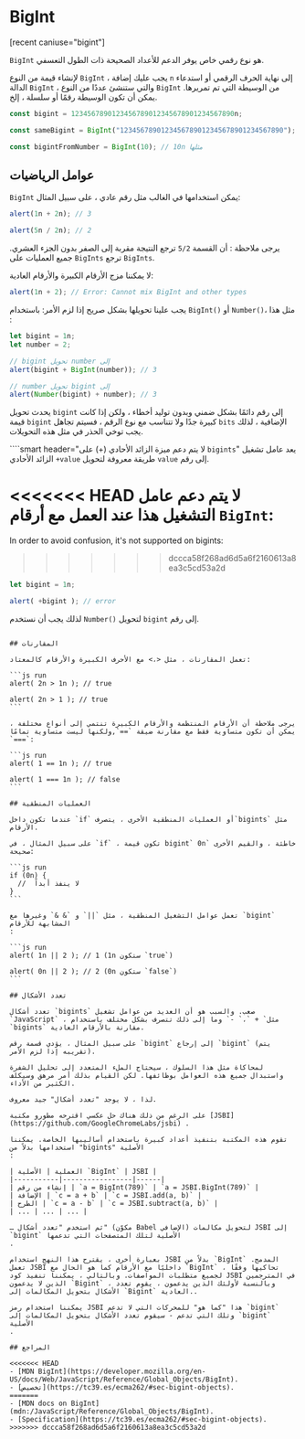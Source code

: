 # BigInt

[recent caniuse="bigint"]

`BigInt` هو نوع رقمي خاص يوفر الدعم للأعداد الصحيحة ذات الطول التعسفي.

لإنشاء قيمة من النوع `BigInt` ، يجب عليك إضافة `n` إلى نهاية الحرف الرقمي أو استدعاء الدالة `BigInt` ، والتي ستنشئ عددًا من النوع `BigInt` من الوسيطة التي تم تمريرها. يمكن أن تكون الوسيطة رقمًا أو سلسلة ، إلخ.

```js
const bigint = 1234567890123456789012345678901234567890n;

const sameBigint = BigInt("1234567890123456789012345678901234567890");

const bigintFromNumber = BigInt(10); // 10n مثلها
```

## عوامل الرياضيات

`BigInt` يمكن استخدامها في الغالب مثل رقم عادي ، على سبيل المثال:

```js run
alert(1n + 2n); // 3

alert(5n / 2n); // 2
```

يرجى ملاحظة : أن القسمة `5/2` ترجع النتيجة مقربة إلى الصفر بدون الجزء العشري. جميع العمليات على `BigInts` ترجع `BigInts`.

لا يمكننا مزج الأرقام الكبيرة والأرقام العادية:

```js run
alert(1n + 2); // Error: Cannot mix BigInt and other types
```

يجب علينا تحويلها بشكل صريح إذا لزم الأمر: باستخدام `BigInt()` أو `Number()`، مثل هذا :

```js run
let bigint = 1n;
let number = 2;

// bigint تحويل number إلى 
alert(bigint + BigInt(number)); // 3

// number تحويل bigint إلى
alert(Number(bigint) + number); // 3
```

يحدث تحويل `bigint` إلى رقم دائمًا بشكل ضمني وبدون توليد أخطاء ، ولكن إذا كانت قيمة `bigint` كبيرة جدًا ولا تتناسب مع نوع الرقم ، فسيتم تجاهل `bits` الإضافية ، لذلك يجب توخي الحذر في مثل هذه التحويلات.

````smart header="لا يتم دعم ميزة الزائد الأحادي (+) على `bigints`"
يعد عامل تشغيل الزائد الأحادي `+value` طريقة معروفة لتحويل `value` إلى رقم.

<<<<<<< HEAD
لا يتم دعم عامل التشغيل هذا عند العمل مع أرقام `BigInt`:
=======
In order to avoid confusion, it's not supported on bigints:
>>>>>>> dccca58f268ad6d5a6f2160613a8ea3c5cd53a2d
```js run
let bigint = 1n;

alert( +bigint ); // error
```
لذلك يجب أن نستخدم `Number()` لتحويل `bigint` إلى رقم.
````

## المقارنات

تعمل المقارنات ، مثل <،> مع الأحرف الكبيرة والأرقام كالمعتاد:

```js run
alert( 2n > 1n ); // true

alert( 2n > 1 ); // true
```

يرجى ملاحظة أن الأرقام المنتظمة والأرقام الكبيرة تنتمي إلى أنواع مختلفة ، يمكن أن تكون متساوية فقط مع مقارنة ضيقة `==`,ولكنها ليست متساوية تمامًا `===`:

```js run
alert( 1 == 1n ); // true

alert( 1 === 1n ); // false
```

## العمليات المنطقية

عندما تكون داخل `if` أو العمليات المنطقية الأخرى ، يتصرف`bigints` مثل الأرقام.

على سبيل المثال ، في `if` ، تكون قيمة bigint` 0n` خاطئة ، والقيم الأخرى صحيحة:

```js run
if (0n) {
  //  لا ينفذ أبداً
}
```

تعمل عوامل التشغيل المنطقية ، مثل `||` و `& &` وغيرها مع `bigint` المشابهة للأرقام
:

```js run
alert( 1n || 2 ); // 1 (1n ستكون `true`)

alert( 0n || 2 ); // 2 (0n ستكون `false`)
```

## تعدد الأشكال

تعدد أشكال `bigints` صعب. والسبب هو أن العديد من عوامل تشغيل `JavaScript` ، مثل` + `،` -` وما إلى ذلك تتصرف بشكل مختلف باستخدام `bigints` مقارنة بالأرقام العادية.

على سبيل المثال ، يؤدي قسمة رقم `bigint` إلى إرجاع `bigint` (يتم تقريبه إذا لزم الأمر).

لمحاكاة مثل هذا السلوك ، سيحتاج الملء المتعدد إلى تحليل الشفرة واستبدال جميع هذه العوامل بوظائفها. لكن القيام بذلك أمر مرهق وسيكلف الكثير من الأداء.

لذا ، لا يوجد "تعدد أشكال" جيد معروف.

على الرغم من ذلك هناك حل عكسي اقترحه مطورو مكتبة [JSBI](https://github.com/GoogleChromeLabs/jsbi) .

تقوم هذه المكتبة بتنفيذ أعداد كبيرة باستخدام أساليبها الخاصة. يمكننا استخدامها بدلاً من "bigints" الأصلية
:

| العملية | الأصلية `BigInt` | JSBI |
|-----------|-----------------|------|
| إنشاء من رقم | `a = BigInt(789)` | `a = JSBI.BigInt(789)` |
| الإضافة | `c = a + b` | `c = JSBI.add(a, b)` |
| الطرح	| `c = a - b` | `c = JSBI.subtract(a, b)` |
| ... | ... | ... |

… ثم استخدم "تعدد أشكال" (مكوّن Babel الإضافي) لتحويل مكالمات JSBI إلى `bigint` الأصلية لتلك المتصفحات التي تدعمها
.

بعبارة أخرى ، يقترح هذا النهج استخدام JSBI بدلاً من `BigInt` المدمج. تعمل JSBI داخليًا مع الأرقام كما هو الحال مع `BigInt` ، تحاكيها وفقًا لجميع متطلبات المواصفات. وبالتالي ، يمكننا تنفيذ كود JSBI في المترجمين الذين لا يدعمون `Bigint` ، وبالنسبة لأولئك الذين يدعمون ، يقوم تعدد الأشكال بتحويل المكالمات إلى `Bigint` العادية..

يمكننا استخدام رمز JSBI هذا "كما هو" للمحركات التي لا تدعم `bigint` وتلك التي تدعم - سيقوم تعدد الأشكال بتحويل المكالمات إلى `bigint` الأصلية
.

## المراجع

<<<<<<< HEAD
- [MDN BigInt](https://developer.mozilla.org/en-US/docs/Web/JavaScript/Reference/Global_Objects/BigInt).
- [تخصيص](https://tc39.es/ecma262/#sec-bigint-objects).
=======
- [MDN docs on BigInt](mdn:/JavaScript/Reference/Global_Objects/BigInt).
- [Specification](https://tc39.es/ecma262/#sec-bigint-objects).
>>>>>>> dccca58f268ad6d5a6f2160613a8ea3c5cd53a2d
